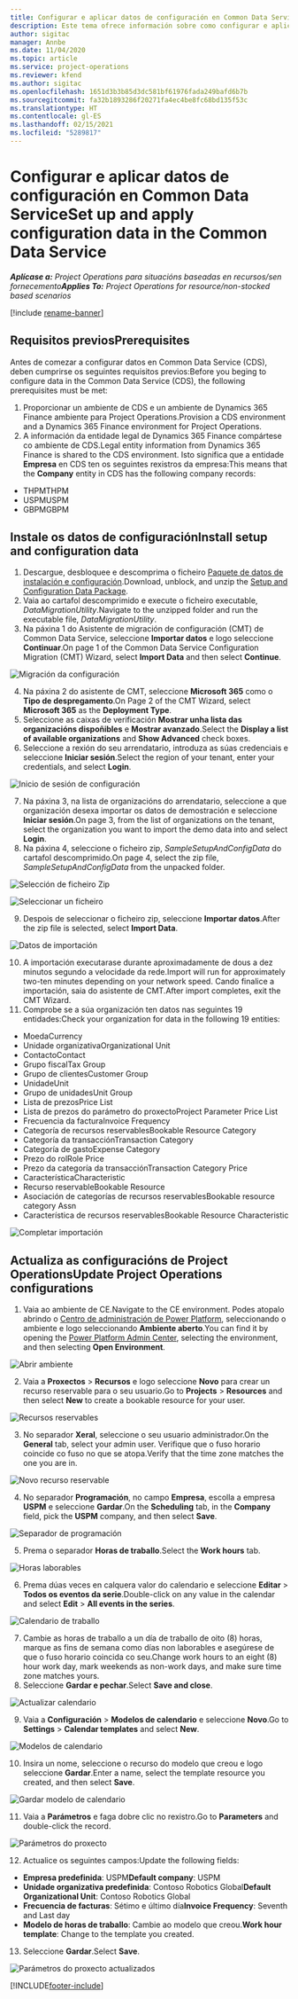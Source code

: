 ```yaml
---
title: Configurar e aplicar datos de configuración en Common Data Service
description: Este tema ofrece información sobre como configurar e aplicar os datos de configuración en Project Operations.
author: sigitac
manager: Annbe
ms.date: 11/04/2020
ms.topic: article
ms.service: project-operations
ms.reviewer: kfend
ms.author: sigitac
ms.openlocfilehash: 1651d3b3b85d3dc581bf61976fada249bafd6b7b
ms.sourcegitcommit: fa32b1893286f20271fa4ec4be8fc68bd135f53c
ms.translationtype: HT
ms.contentlocale: gl-ES
ms.lasthandoff: 02/15/2021
ms.locfileid: "5289817"
---
```

# <a name="set-up-and-apply-configuration-data-in-the-common-data-service"></a><span data-ttu-id="bcb4e-103">Configurar e aplicar datos de configuración en Common Data Service</span><span class="sxs-lookup"><span data-stu-id="bcb4e-103">Set up and apply configuration data in the Common Data Service</span></span> 

<span data-ttu-id="bcb4e-104">_**Aplícase a:** Project Operations para situacións baseadas en recursos/sen fornecemento_</span><span class="sxs-lookup"><span data-stu-id="bcb4e-104">_**Applies To:** Project Operations for resource/non-stocked based scenarios_</span></span>

[!include [rename-banner](~/includes/cc-data-platform-banner.md)]

## <a name="prerequisites"></a><span data-ttu-id="bcb4e-105">Requisitos previos</span><span class="sxs-lookup"><span data-stu-id="bcb4e-105">Prerequisites</span></span>

<span data-ttu-id="bcb4e-106">Antes de comezar a configurar datos en Common Data Service (CDS), deben cumprirse os seguintes requisitos previos:</span><span class="sxs-lookup"><span data-stu-id="bcb4e-106">Before you beging to configure data in the Common Data Service (CDS), the following prerequisites must be met:</span></span>

1.  <span data-ttu-id="bcb4e-107">Proporcionar un ambiente de CDS e un ambiente de Dynamics 365 Finance ambiente para Project Operations.</span><span class="sxs-lookup"><span data-stu-id="bcb4e-107">Provision a CDS environment and a Dynamics 365 Finance environment for Project Operations.</span></span>
2.  <span data-ttu-id="bcb4e-108">A información da entidade legal de Dynamics 365 Finance compártese co ambiente de CDS.</span><span class="sxs-lookup"><span data-stu-id="bcb4e-108">Legal entity information from Dynamics 365 Finance is shared to the CDS environment.</span></span> <span data-ttu-id="bcb4e-109">Isto significa que a entidade **Empresa** en CDS ten os seguintes rexistros da empresa:</span><span class="sxs-lookup"><span data-stu-id="bcb4e-109">This means that the **Company** entity in CDS has the following company records:</span></span>
  - <span data-ttu-id="bcb4e-110">THPM</span><span class="sxs-lookup"><span data-stu-id="bcb4e-110">THPM</span></span>
  - <span data-ttu-id="bcb4e-111">USPM</span><span class="sxs-lookup"><span data-stu-id="bcb4e-111">USPM</span></span>
  - <span data-ttu-id="bcb4e-112">GBPM</span><span class="sxs-lookup"><span data-stu-id="bcb4e-112">GBPM</span></span>

## <a name="install-setup-and-configuration-data"></a><span data-ttu-id="bcb4e-113">Instale os datos de configuración</span><span class="sxs-lookup"><span data-stu-id="bcb4e-113">Install setup and configuration data</span></span>

1. <span data-ttu-id="bcb4e-114">Descargue, desbloquee e descomprima o ficheiro [Paquete de datos de instalación e configuración](https://download.microsoft.com/download/1/3/4/1349369c-6209-42b7-b3b4-5be0e67cacd8/ProjOpsSampleSetupData-%20Integrated%20UR1.zip).</span><span class="sxs-lookup"><span data-stu-id="bcb4e-114">Download, unblock, and unzip the [Setup and Configuration Data Package](https://download.microsoft.com/download/1/3/4/1349369c-6209-42b7-b3b4-5be0e67cacd8/ProjOpsSampleSetupData-%20Integrated%20UR1.zip).</span></span>
2. <span data-ttu-id="bcb4e-115">Vaia ao cartafol descomprimido e execute o ficheiro executable, *DataMigrationUtility*.</span><span class="sxs-lookup"><span data-stu-id="bcb4e-115">Navigate to the unzipped folder and run the executable file, *DataMigrationUtility*.</span></span>
3. <span data-ttu-id="bcb4e-116">Na páxina 1 do Asistente de migración de configuración (CMT) de Common Data Service, seleccione **Importar datos** e logo seleccione **Continuar**.</span><span class="sxs-lookup"><span data-stu-id="bcb4e-116">On page 1 of the Common Data Service Configuration Migration (CMT) Wizard, select **Import Data** and then select **Continue**.</span></span>

![Migración da configuración](./media/1ConfigurationMigration.png)

4. <span data-ttu-id="bcb4e-118">Na páxina 2 do asistente de CMT, seleccione **Microsoft 365** como o **Tipo de despregamento**.</span><span class="sxs-lookup"><span data-stu-id="bcb4e-118">On Page 2 of the CMT Wizard, select **Microsoft 365** as the **Deployment Type**.</span></span>
5. <span data-ttu-id="bcb4e-119">Seleccione as caixas de verificación **Mostrar unha lista das organizacións dispoñibles** e **Mostrar avanzado**.</span><span class="sxs-lookup"><span data-stu-id="bcb4e-119">Select the **Display a list of available organizations** and **Show Advanced** check boxes.</span></span>
6. <span data-ttu-id="bcb4e-120">Seleccione a rexión do seu arrendatario, introduza as súas credenciais e seleccione **Iniciar sesión**.</span><span class="sxs-lookup"><span data-stu-id="bcb4e-120">Select the region of your tenant, enter your credentials, and select **Login**.</span></span>

![Inicio de sesión de configuración](./media/2ConfigurationSignin.png)

7. <span data-ttu-id="bcb4e-122">Na páxina 3, na lista de organizacións do arrendatario, seleccione a que organización desexa importar os datos de demostración e seleccione **Iniciar sesión**.</span><span class="sxs-lookup"><span data-stu-id="bcb4e-122">On page 3, from the list of organizations on the tenant, select the organization you want to import the demo data into and select **Login**.</span></span>
8. <span data-ttu-id="bcb4e-123">Na páxina 4, seleccione o ficheiro zip, *SampleSetupAndConfigData* do cartafol descomprimido.</span><span class="sxs-lookup"><span data-stu-id="bcb4e-123">On page 4, select the zip file, *SampleSetupAndConfigData* from the unpacked folder.</span></span>

![Selección de ficheiro Zip](./media/3ZipFile.png)

![Seleccionar un ficheiro](./media/4SelectAFile.png)

9. <span data-ttu-id="bcb4e-126">Despois de seleccionar o ficheiro zip, seleccione **Importar datos**.</span><span class="sxs-lookup"><span data-stu-id="bcb4e-126">After the zip file is selected, select **Import Data**.</span></span>

![Datos de importación](./media/5ImportData.png)

10. <span data-ttu-id="bcb4e-128">A importación executarase durante aproximadamente de dous a dez minutos segundo a velocidade da rede.</span><span class="sxs-lookup"><span data-stu-id="bcb4e-128">Import will run for approximately two-ten minutes depending on your network speed.</span></span> <span data-ttu-id="bcb4e-129">Cando finalice a importación, saia do asistente de CMT.</span><span class="sxs-lookup"><span data-stu-id="bcb4e-129">After import completes, exit the CMT Wizard.</span></span> 
11. <span data-ttu-id="bcb4e-130">Comprobe se a súa organización ten datos nas seguintes 19 entidades:</span><span class="sxs-lookup"><span data-stu-id="bcb4e-130">Check your organization for data in the following 19 entities:</span></span>

  - <span data-ttu-id="bcb4e-131">Moeda</span><span class="sxs-lookup"><span data-stu-id="bcb4e-131">Currency</span></span>
  - <span data-ttu-id="bcb4e-132">Unidade organizativa</span><span class="sxs-lookup"><span data-stu-id="bcb4e-132">Organizational Unit</span></span>
  - <span data-ttu-id="bcb4e-133">Contacto</span><span class="sxs-lookup"><span data-stu-id="bcb4e-133">Contact</span></span>
  - <span data-ttu-id="bcb4e-134">Grupo fiscal</span><span class="sxs-lookup"><span data-stu-id="bcb4e-134">Tax Group</span></span>
  - <span data-ttu-id="bcb4e-135">Grupo de clientes</span><span class="sxs-lookup"><span data-stu-id="bcb4e-135">Customer Group</span></span>
  - <span data-ttu-id="bcb4e-136">Unidade</span><span class="sxs-lookup"><span data-stu-id="bcb4e-136">Unit</span></span>
  - <span data-ttu-id="bcb4e-137">Grupo de unidades</span><span class="sxs-lookup"><span data-stu-id="bcb4e-137">Unit Group</span></span>
  - <span data-ttu-id="bcb4e-138">Lista de prezos</span><span class="sxs-lookup"><span data-stu-id="bcb4e-138">Price List</span></span>
  - <span data-ttu-id="bcb4e-139">Lista de prezos do parámetro do proxecto</span><span class="sxs-lookup"><span data-stu-id="bcb4e-139">Project Parameter Price List</span></span>
  - <span data-ttu-id="bcb4e-140">Frecuencia da factura</span><span class="sxs-lookup"><span data-stu-id="bcb4e-140">Invoice Frequency</span></span>
  - <span data-ttu-id="bcb4e-141">Categoría de recursos reservables</span><span class="sxs-lookup"><span data-stu-id="bcb4e-141">Bookable Resource Category</span></span>
  - <span data-ttu-id="bcb4e-142">Categoría da transacción</span><span class="sxs-lookup"><span data-stu-id="bcb4e-142">Transaction Category</span></span>
  - <span data-ttu-id="bcb4e-143">Categoría de gasto</span><span class="sxs-lookup"><span data-stu-id="bcb4e-143">Expense Category</span></span>
  - <span data-ttu-id="bcb4e-144">Prezo do rol</span><span class="sxs-lookup"><span data-stu-id="bcb4e-144">Role Price</span></span>
  - <span data-ttu-id="bcb4e-145">Prezo da categoría da transacción</span><span class="sxs-lookup"><span data-stu-id="bcb4e-145">Transaction Category Price</span></span>
  - <span data-ttu-id="bcb4e-146">Característica</span><span class="sxs-lookup"><span data-stu-id="bcb4e-146">Characteristic</span></span>
  - <span data-ttu-id="bcb4e-147">Recurso reservable</span><span class="sxs-lookup"><span data-stu-id="bcb4e-147">Bookable Resource</span></span>
  - <span data-ttu-id="bcb4e-148">Asociación de categorías de recursos reservables</span><span class="sxs-lookup"><span data-stu-id="bcb4e-148">Bookable resource category Assn</span></span>
  - <span data-ttu-id="bcb4e-149">Característica de recursos reservables</span><span class="sxs-lookup"><span data-stu-id="bcb4e-149">Bookable Resource Characteristic</span></span>

![Completar importación](./media/6CompleteImport.png)

## <a name="update-project-operations-configurations"></a><span data-ttu-id="bcb4e-151">Actualiza as configuracións de Project Operations</span><span class="sxs-lookup"><span data-stu-id="bcb4e-151">Update Project Operations configurations</span></span>

1. <span data-ttu-id="bcb4e-152">Vaia ao ambiente de CE.</span><span class="sxs-lookup"><span data-stu-id="bcb4e-152">Navigate to the CE environment.</span></span> <span data-ttu-id="bcb4e-153">Podes atopalo abrindo o [Centro de administración de Power Platform](https://admin.powerplatform.microsoft.com/environments), seleccionando o ambiente e logo seleccionando **Ambiente aberto**.</span><span class="sxs-lookup"><span data-stu-id="bcb4e-153">You can find it by opening the [Power Platform Admin Center](https://admin.powerplatform.microsoft.com/environments), selecting the environment, and then selecting **Open Environment**.</span></span> 

![Abrir ambiente](./media/7OpenEnvironment.png)

2. <span data-ttu-id="bcb4e-155">Vaia a **Proxectos** > **Recursos** e logo seleccione **Novo** para crear un recurso reservable para o seu usuario.</span><span class="sxs-lookup"><span data-stu-id="bcb4e-155">Go to **Projects** > **Resources** and then select **New** to create a bookable resource for your user.</span></span>

![Recursos reservables](./media/8BookableResources.png)

3. <span data-ttu-id="bcb4e-157">No separador **Xeral**, seleccione o seu usuario administrador.</span><span class="sxs-lookup"><span data-stu-id="bcb4e-157">On the **General** tab, select your admin user.</span></span> <span data-ttu-id="bcb4e-158">Verifique que o fuso horario coincide co fuso no que se atopa.</span><span class="sxs-lookup"><span data-stu-id="bcb4e-158">Verify that the time zone matches the one you are in.</span></span> 

![Novo recurso reservable](./media/9NewBookableResource.png)

4. <span data-ttu-id="bcb4e-160">No separador **Programación**, no campo **Empresa**, escolla a empresa **USPM** e seleccione **Gardar**.</span><span class="sxs-lookup"><span data-stu-id="bcb4e-160">On the **Scheduling** tab, in the **Company** field, pick the **USPM** company, and then select **Save**.</span></span> 

![Separador de programación](./media/10SchedulingTab.png)

5. <span data-ttu-id="bcb4e-162">Prema o separador **Horas de traballo**.</span><span class="sxs-lookup"><span data-stu-id="bcb4e-162">Select the **Work hours** tab.</span></span>  

![Horas laborables](./media/11WorkHours.png)

6. <span data-ttu-id="bcb4e-164">Prema dúas veces en calquera valor do calendario e seleccione **Editar** > **Todos os eventos da serie**.</span><span class="sxs-lookup"><span data-stu-id="bcb4e-164">Double-click on any value in the calendar and select **Edit** > **All events in the series**.</span></span> 

![Calendario de traballo](./media/12WorkCalendar.png)

7. <span data-ttu-id="bcb4e-166">Cambie as horas de traballo a un día de traballo de oito (8) horas, marque as fins de semana como días non laborables e asegúrese de que o fuso horario coincida co seu.</span><span class="sxs-lookup"><span data-stu-id="bcb4e-166">Change work hours to an eight (8) hour work day, mark weekends as non-work days, and make sure time zone matches yours.</span></span> 
8. <span data-ttu-id="bcb4e-167">Seleccione **Gardar e pechar**.</span><span class="sxs-lookup"><span data-stu-id="bcb4e-167">Select **Save and close**.</span></span>

![Actualizar calendario](./media/13UpdateCalendar.png)

9. <span data-ttu-id="bcb4e-169">Vaia a **Configuración** > **Modelos de calendario** e seleccione **Novo**.</span><span class="sxs-lookup"><span data-stu-id="bcb4e-169">Go to **Settings** > **Calendar templates** and select **New**.</span></span>
 
 ![Modelos de calendario](./media/14CalendarTemplates.png)
 
 10. <span data-ttu-id="bcb4e-171">Insira un nome, seleccione o recurso do modelo que creou e logo seleccione **Gardar**.</span><span class="sxs-lookup"><span data-stu-id="bcb4e-171">Enter a name, select the template resource you created, and then select **Save**.</span></span> 
 
 ![Gardar modelo de calendario](./media/15SaveCalendarTemplate.png)
 
 11. <span data-ttu-id="bcb4e-173">Vaia a **Parámetros** e faga dobre clic no rexistro.</span><span class="sxs-lookup"><span data-stu-id="bcb4e-173">Go to **Parameters** and double-click the record.</span></span> 
 
 ![Parámetros do proxecto](./media/16ProjectParameters.png)
 
12. <span data-ttu-id="bcb4e-175">Actualice os seguintes campos:</span><span class="sxs-lookup"><span data-stu-id="bcb4e-175">Update the following fields:</span></span>

 - <span data-ttu-id="bcb4e-176">**Empresa predefinida**: USPM</span><span class="sxs-lookup"><span data-stu-id="bcb4e-176">**Default company**: USPM</span></span>
 - <span data-ttu-id="bcb4e-177">**Unidade organizativa predefinida**: Contoso Robotics Global</span><span class="sxs-lookup"><span data-stu-id="bcb4e-177">**Default Organizational Unit**: Contoso Robotics Global</span></span>
 - <span data-ttu-id="bcb4e-178">**Frecuencia de facturas**: Sétimo e último día</span><span class="sxs-lookup"><span data-stu-id="bcb4e-178">**Invoice Frequency**: Seventh and Last day</span></span>
 - <span data-ttu-id="bcb4e-179">**Modelo de horas de traballo**: Cambie ao modelo que creou.</span><span class="sxs-lookup"><span data-stu-id="bcb4e-179">**Work hour template**: Change to the template you created.</span></span>

13. <span data-ttu-id="bcb4e-180">Seleccione **Gardar**.</span><span class="sxs-lookup"><span data-stu-id="bcb4e-180">Select **Save**.</span></span> 

![Parámetros do proxecto actualizados](./media/17UpdatedProjectParameters.png)


[!INCLUDE[footer-include](../includes/footer-banner.md)]